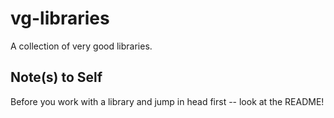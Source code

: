 # vg-libraries
A collection of very good libraries.

## Note(s) to Self
Before you work with a library and jump in head first -- look at the README!

